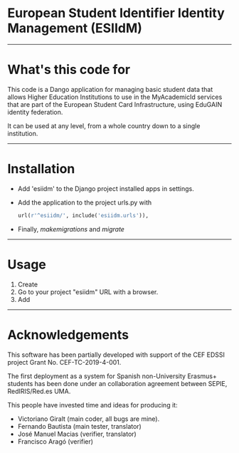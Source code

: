 # European Student Identifier Identity Management (ESIIdM)


--------------
# What's this code for

This code is a Dango application for managing basic student data that allows
Higher Education Institutions to use in the MyAcademicId services that are part
of the European Student Card Infrastructure, using EduGAIN identity federation.

It can be used at any level, from a whole country down to a single institution.

--------------
# Installation

- Add 'esiidm' to the Django project installed apps in settings.
- Add the application to the project urls.py with

   ```python
   url(r'^esiidm/', include('esiidm.urls')),
   ```

- Finally, _makemigrations_ and _migrate_

--------------
# Usage

1. Create 
2. Go to your project "esiidm" URL with a browser.
3. Add

--------------
# Acknowledgements

This software has been partially developed with support of the CEF EDSSI project
Grant No. CEF-TC-2019-4-001.

The first deployment as a system for Spanish non-University Erasmus+ students
has been done under an collaboration agreement between SEPIE, RedIRIS/Red.es
UMA.

This people have invested time and ideas for producing it:

- Victoriano Giralt (main coder, all bugs are mine).
- Fernando Bautista (main tester, translator)
- José Manuel Macias (verifier, translator)
- Francisco Aragó (verifier)
